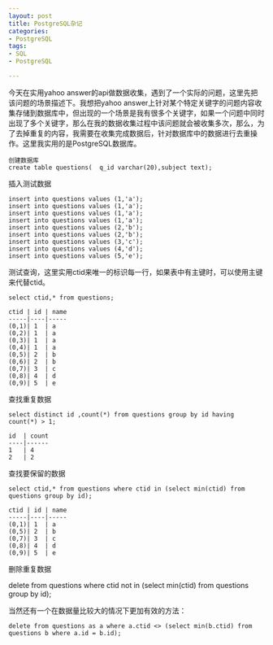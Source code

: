 ```yaml
---
layout: post
title: PostgreSQL杂记
categories:
- PostgreSQL
tags:
- SQL
- PostgreSQL

---
```




今天在实用yahoo answer的api做数据收集，遇到了一个实际的问题，这里先把该问题的场景描述下。我想把yahoo answer上针对某个特定关键字的问题内容收集存储到数据库中，但出现的一个场景是我有很多个关键字，如果一个问题中同时出现了多个关键字，那么在我的数据收集过程中该问题就会被收集多次，那么，为了去掉重复的内容，我需要在收集完成数据后，针对数据库中的数据进行去重操作。这里我实用的是PostgreSQL数据库。

    创建数据库
    create table questions(  q_id varchar(20),subject text);
    
插入测试数据

    insert into questions values (1,'a');     
    insert into questions values (1,'a');
    insert into questions values (1,'a');
    insert into questions values (1,'a');
    insert into questions values (2,'b');
    insert into questions values (2,'b');
    insert into questions values (3,'c');
    insert into questions values (4,'d');
    insert into questions values (5,'e');
    
测试查询，这里实用ctid来唯一的标识每一行，如果表中有主键时，可以使用主键来代替ctid。

    select ctid,* from questions;
    
    ctid | id | name
    -----|----|-----
    (0,1)| 1  | a
    (0,2)| 1  | a
    (0,3)| 1  | a
    (0,4)| 1  | a
    (0,5)| 2  | b
    (0,6)| 2  | b
    (0,7)| 3  | c
    (0,8)| 4  | d
    (0,9)| 5  | e

查找重复数据

    select distinct id ,count(*) from questions group by id having count(*) > 1;
 
    id  | count
    ----|------
    1   | 4
    2   | 2

查找要保留的数据

    select ctid,* from questions where ctid in (select min(ctid) from questions group by id);

    ctid | id | name
    -----|----|-----
    (0,1)| 1  | a
    (0,5)| 2  | b
    (0,7)| 3  | c
    (0,8)| 4  | d
    (0,9)| 5  | e
    
删除重复数据

delete from questions where ctid not in (select min(ctid) from questions group by id);

当然还有一个在数据量比较大的情况下更加有效的方法：

    delete from questions as a where a.ctid <> (select min(b.ctid) from questions b where a.id = b.id);

